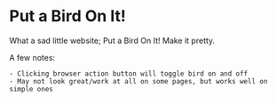 # Put a Bird On It!
What a sad little website; Put a Bird On It! Make it pretty.

A few notes:
```
- Clicking browser action button will toggle bird on and off
- May not look great/work at all on some pages, but works well on simple ones
```
